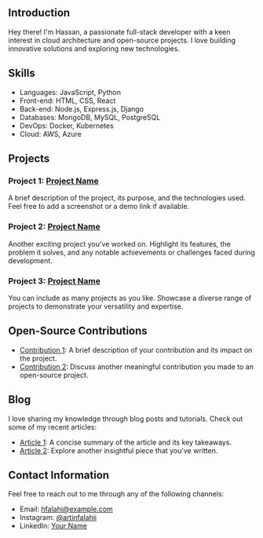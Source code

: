 ## Introduction

Hey there! I'm Hassan, a passionate full-stack developer with a keen interest in cloud architecture and open-source projects. I love building innovative solutions and exploring new technologies.

## Skills

- Languages: JavaScript, Python
- Front-end: HTML, CSS, React
- Back-end: Node.js, Express.js, Django
- Databases: MongoDB, MySQL, PostgreSQL
- DevOps: Docker, Kubernetes
- Cloud: AWS, Azure

## Projects

### Project 1: [Project Name](link-to-repository)
A brief description of the project, its purpose, and the technologies used. Feel free to add a screenshot or a demo link if available.

### Project 2: [Project Name](link-to-repository)
Another exciting project you've worked on. Highlight its features, the problem it solves, and any notable achievements or challenges faced during development.

### Project 3: [Project Name](link-to-repository)
You can include as many projects as you like. Showcase a diverse range of projects to demonstrate your versatility and expertise.

## Open-Source Contributions

- [Contribution 1](link-to-contribution): A brief description of your contribution and its impact on the project.
- [Contribution 2](link-to-contribution): Discuss another meaningful contribution you made to an open-source project.

## Blog

I love sharing my knowledge through blog posts and tutorials. Check out some of my recent articles:

- [Article 1](link-to-article): A concise summary of the article and its key takeaways.
- [Article 2](link-to-article): Explore another insightful piece that you've written.

## Contact Information

Feel free to reach out to me through any of the following channels:

- Email: [hfalahi@example.com](mailto:hfalahi@gmailcom)
- Instagram: [@artinfalahii](https://www.instagram.com/artinfalahii/)
- LinkedIn: [Your Name](https://www.linkedin.com/in/yourname)
